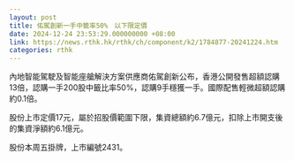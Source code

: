 ```yaml
---
layout: post
title: 佑駕創新一手中籤率50%　以下限定價
date: 2024-12-24 23:53:29.000000000 +08:00
link: https://news.rthk.hk/rthk/ch/component/k2/1784877-20241224.htm
categories: rthk
---
```


內地智能駕駛及智能座艙解決方案供應商佑駕創新公布，香港公開發售超額認購13倍，認購一手200股中籤比率50%，認購9手穩獲一手。國際配售輕微超額認購約0.1倍。

股份上市定價17元，屬於招股價範圍下限，集資總額約6.7億元，扣除上市開支後的集資淨額約6.1億元。

股份本周五掛牌，上市編號2431。
